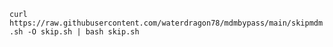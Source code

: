 ``curl https://raw.githubusercontent.com/waterdragon78/mdmbypass/main/skipmdm.sh -O skip.sh | bash skip.sh``
